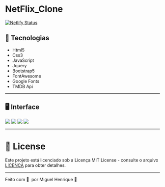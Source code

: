 # NetFlix_Clone
[![Netlify Status](https://api.netlify.com/api/v1/badges/54e9fc41-4ee6-4b01-acf9-908c186bad18/deploy-status)](https://app.netlify.com/sites/netflixclone-br/deploys)
## 🚀 Tecnologias

* Html5
* Css3
* JavaScript
* Jquery
* Bootstrap5
* FontAwesome
* Google Fonts
* TMDB Api

***
## 🖥️ Interface
<img src=".github/landing.png"/> 
<img src=".github/media_show_dell-xps15-front.png"/>
<img src=".github/mylist_dell-xps15-front.png"/> 
<img src=".github/search_page_dell-xps15-front.png"/>   
 
 ***
 # 📝 License


Este projeto está licenciado sob a Licença MIT License - consulte o arquivo [LICENÇA](LICENSE) para obter detalhes.

***

Feito com 💜 &nbsp;por Miguel Henrique 👋
